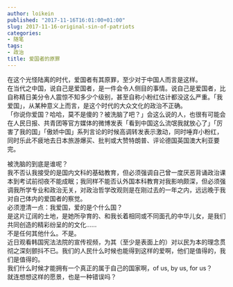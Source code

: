 ```yaml
---
author: loikein
published: "2017-11-16T16:01:00+01:00"
slug: 2017-11-16-original-sin-of-patriots
categories:
- 随笔
tags:
- 政治
title: 爱国者的原罪
---
```

在这个光怪陆离的时代，爱国者有其原罪，至少对于中国人而言是这样。  
在当代之中国，说自己是爱国者，是一件会令人侧目的事情。说自己是爱国者，比自称精日美分令人震惊不知多少个级别，甚至自称小粉红估计都没这么严重。「我爱国」，从某种意义上而言，是这个时代的大众文化的政治不正确。  
「你说你爱国？哈哈，莫不是傻的？被洗脑了吧？」会这么说的人，也很有可能会在人民日报、共青团等官方媒体的微博发表「看到中国这么流氓我就放心了」「厉害了我的国」「傲娇中国」系列言论的时候高调转发表示激动，同时唾弃小粉红，同时乐此不疲地去日本旅游爆买、批判或大赞特朗普、评论德国英国澳大利亚要完。  
  
被洗脑的到底是谁呢？  
我不否认我接受的是国内文科的基础教育，但必须强调自己曾一度厌恶背诵政治课本到考试前彻夜不能成眠；我同样不能否认外国本科教育对我影响颇深，但必须强调我所学专业和政治无关，对政治哲学改观则是在刚过去的一年之内，远远晚于我对自己体内的爱国者的察觉。  
必须澄清一点：我爱国，爱的是个什么国？  
是这片辽阔的土地，是她所孕育的、和我长着相同或不同面孔的中华儿女，是我们共同创造的精彩纷呈的的文化……  
不是任何其他什么。不是。  
近日观看韩国宪法法院的宣传视频，为其（至少是表面上的）对以民为本的理念贯彻之深刻颤抖不已。我们的人民什么时候也能得到这样的爱啊，他们是值得的，我们是值得的。  
我们什么时候才能拥有一个真正的属于自己的国家啊，of us, by us, for us？  
就连想想这样的愿景，也是一种错误吗？
